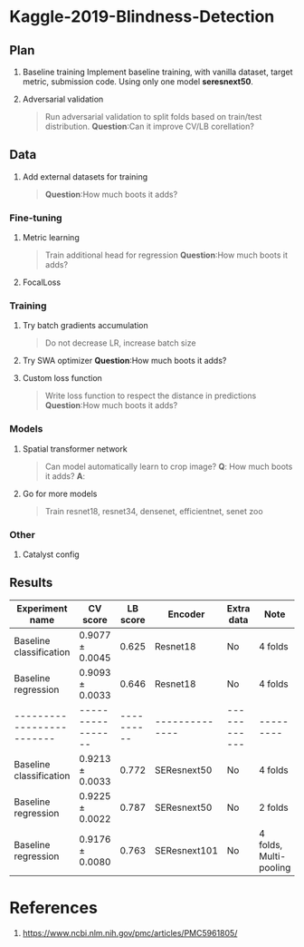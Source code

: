 # Kaggle-2019-Blindness-Detection

## Plan

1. Baseline training
Implement baseline training, with vanilla dataset, target metric, submission code.
Using only one model **seresnext50**.

1. Adversarial validation
    > Run adversarial validation to split folds based on train/test distribution. 
    **Question**:Can it improve CV/LB corellation? 

## Data

1. Add external datasets for training
    > **Question**:How much boots it adds? 


### Fine-tuning
1. Metric learning
    > Train additional head for regression
    **Question**:How much boots it adds? 

1. FocalLoss

### Training
1. Try batch gradients accumulation
    > Do not decrease LR, increase batch size

1. Try SWA optimizer
    **Question**:How much boots it adds? 

1. Custom loss function
    > Write loss function to respect the distance in predictions
      **Question**:How much boots it adds? 

### Models

1. Spatial transformer network
    > Can model automatically learn to crop image?
    **Q**: How much boots it adds? 
    **A**: 

1. Go for more models
    > Train resnet18, resnet34, densenet, efficientnet, senet zoo

### Other

1. Catalyst config

## Results

| Experiment name         | CV score        | LB score | Encoder      | Extra data | Note    |
|-------------------------|-----------------|----------|--------------|------------|---------|
| Baseline classification | 0.9077 ± 0.0045 | 0.625    | Resnet18     | No         | 4 folds |
| Baseline regression     | 0.9093 ± 0.0033 | 0.646    | Resnet18     | No         | 4 folds |
|-------------------------|-----------------|----------|--------------|------------|---------|
| Baseline classification | 0.9213 ± 0.0033 | 0.772    | SEResnext50  | No         | 4 folds |
| Baseline regression     | 0.9225 ± 0.0022 | 0.787    | SEResnext50  | No         | 2 folds |
| Baseline regression     | 0.9176 ± 0.0080 | 0.763    | SEResnext101 | No         | 4 folds, Multi-pooling |

# References

1. https://www.ncbi.nlm.nih.gov/pmc/articles/PMC5961805/